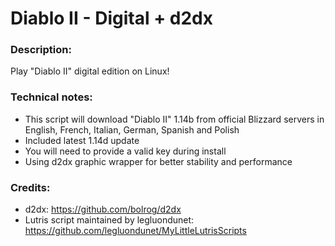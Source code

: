 # Diablo II - Digital + d2dx
### Description:
Play "Diablo II" digital edition on Linux!
### Technical notes:
- This script will download "Diablo II" 1.14b from official Blizzard servers in English, French, Italian, German, Spanish and Polish
- Included latest 1.14d  update
- You will need to provide a valid key during install
- Using d2dx graphic wrapper for better stability and performance
### Credits:
- d2dx: https://github.com/bolrog/d2dx
- Lutris script maintained by legluondunet: https://github.com/legluondunet/MyLittleLutrisScripts
